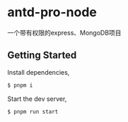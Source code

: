 # antd-pro-node
一个带有权限的express、MongoDB项目

## Getting Started

Install dependencies,

```bash
$ pnpm i
```

Start the dev server,

```bash
$ pnpm run start
```
